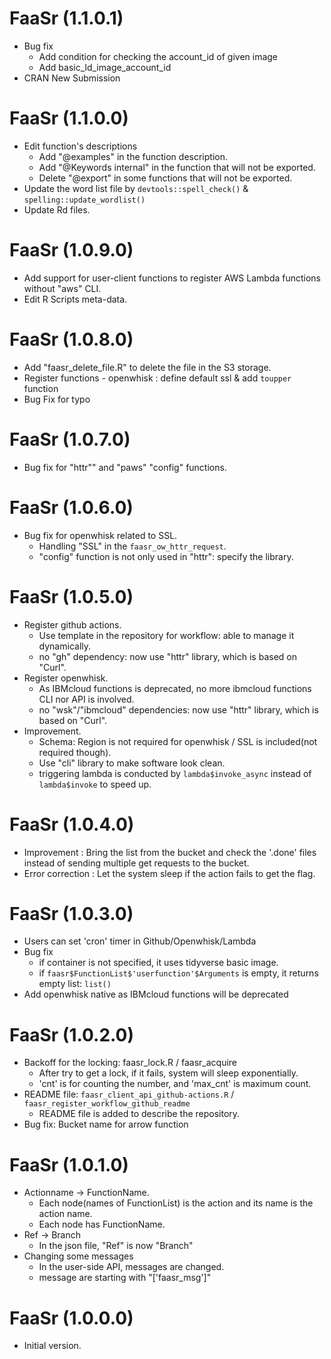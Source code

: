 # FaaSr (1.1.0.1)

- Bug fix
  + Add condition for checking the account_id of given image
  + Add basic_ld_image_account_id
- CRAN New Submission

# FaaSr (1.1.0.0)

- Edit function's descriptions
  + Add "@examples" in the function description.
  + Add "@Keywords internal" in the function that will not be exported.
  + Delete "@export" in some functions that will not be exported.
- Update the word list file by `devtools::spell_check()` & `spelling::update_wordlist()`
- Update Rd files.

# FaaSr (1.0.9.0)

- Add support for user-client functions to register AWS Lambda functions without "aws" CLI.
- Edit R Scripts meta-data.

# FaaSr (1.0.8.0)

- Add "faasr_delete_file.R" to delete the file in the S3 storage.
- Register functions - openwhisk : define default ssl & add `toupper` function
- Bug Fix for typo

# FaaSr (1.0.7.0)

- Bug fix for "httr"" and "paws" "config" functions.

# FaaSr (1.0.6.0)

- Bug fix for openwhisk related to SSL.
  + Handling "SSL" in the `faasr_ow_httr_request`.
  + "config" function is not only used in "httr": specify the library.

# FaaSr (1.0.5.0)

- Register github actions.
  + Use template in the repository for workflow: able to manage it dynamically.
  + no "gh" dependency: now use "httr" library, which is based on "Curl".
- Register openwhisk.
  + As IBMcloud functions is deprecated, no more ibmcloud functions CLI nor API is involved.
  + no "wsk"/"ibmcloud" dependencies: now use "httr" library, which is based on "Curl".
- Improvement.
  + Schema: Region is not required for openwhisk / SSL is included(not required though).
  + Use "cli" library to make software look clean.
  + triggering lambda is conducted by `lambda$invoke_async` instead of `lambda$invoke` to speed up.


# FaaSr (1.0.4.0)

- Improvement : Bring the list from the bucket and check the '.done' files instead of sending multiple get requests to the bucket.
- Error correction : Let the system sleep if the action fails to get the flag.

# FaaSr (1.0.3.0)

- Users can set 'cron' timer in Github/Openwhisk/Lambda
- Bug fix
  + if container is not specified, it uses tidyverse basic image.
  + if `faasr$FunctionList$'userfunction'$Arguments` is empty, it returns empty list: `list()`
- Add openwhisk native as IBMcloud functions will be deprecated

# FaaSr (1.0.2.0)

- Backoff for the locking: faasr_lock.R / faasr_acquire
  + After try to get a lock, if it fails, system will sleep exponentially.
  + 'cnt' is for counting the number, and 'max_cnt' is maximum count.
- README file: `faasr_client_api_github-actions.R` / `faasr_register_workflow_github_readme`
  + README file is added to describe the repository.
- Bug fix: Bucket name for arrow function 

# FaaSr (1.0.1.0)

- Actionname -> FunctionName.
  + Each node(names of FunctionList) is the action and its name is the action name.
  + Each node has FunctionName.
- Ref -> Branch
  + In the json file, "Ref" is now "Branch"
- Changing some messages
  + In the user-side API, messages are changed.
  + message are starting with "['faasr_msg']"

# FaaSr (1.0.0.0)

- Initial version.